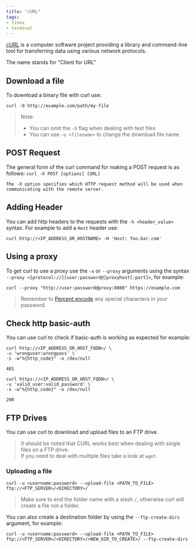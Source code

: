 ```yaml
---
title: "cURL"
tags:
- linux
- terminal
---
```


[cURL](https://curl.se/) is a computer software project providing a library and command-line tool for transferring data 
using various network protocols. 
<!--more-->
The name stands for "Client for URL"

## Download a file

To download a binary file with curl use:
```shell
curl -O http://example.com/path/my-file
```
> Note: 
> * You can omit the `-O` flag when dealing with text files
> * You can use `-o <filename>` to change the download file name

## POST Request
The general form of the curl command for making a POST request is as follows:
`curl -X POST [options] [URL]`

    The -X option specifies which HTTP request method will be used when communicating with the remote server.

## Adding Header

You can add http headers to the requests with the `-h <header_value>` syntax. For example to add a `Host` header use:

```shell
curl http://<IP_ADDRESS_OR_HOSTNAME> -H 'Host: foo.bar.com'
```

## Using a proxy

To get curl to use a proxy use the `-x` or `--proxy` arguments using the syntax `--proxy <[protocol://][user:password@]proxyhost[:port]>`,
for example:
```shell
curl --proxy "http://user:password@proxy:8080" https://example.com
```
> Remember to [Percent encode](https://developer.mozilla.org/en-US/docs/Glossary/Percent-encoding) any special characters in your password.

## Check http basic-auth

You can use curl to check if basic-auth is working as expected for example:

```shell
curl http://<IP_ADDRESS_OR_HOST_FQDN>/ \
-u 'wronguser:wrongpass' \
-s -w"%{http_code}" -o /dev/null
```
```text
401
```

```shell
curl https://<IP_ADDRESS_OR_HOST_FQDN>/ \
-u 'valid_user:valid_password' \
-s -w"%{http_code}" -o /dev/null
```
```text
200
```

## FTP Drives

You can use curl to download and upload files to an FTP drive.

> It should be noted that CURL works best when dealing with single files on a FTP drive.    
> If you need to deal with multiple files take a look at ``wget``.

### Uploading a file

```shell
curl -u <username:password> --upload-file <PATH_TO_FILE> ftp://<FTP_SERVER>/<DIRECTORY>/
```
> Make sure to end the folder name with a slash `/`, otherwise curl will create a file not a folder.

You can also create a destination folder by using the `--ftp-create-dirs` argument, for example:

```shell
curl -u <username:password> --upload-file <PATH_TO_FILE> ftp://<FTP_SERVER>/<DIRECTORY>/<NEW_DIR_TO_CREATE>/ --ftp-create-dirs
```